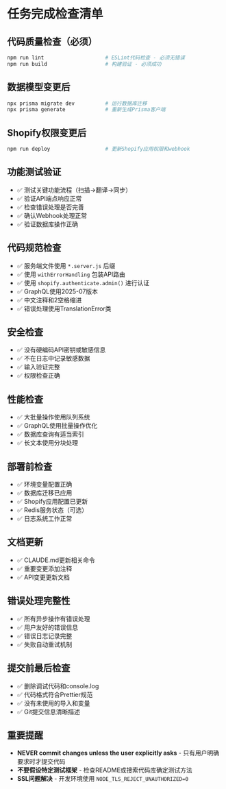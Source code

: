 # 任务完成检查清单

## 代码质量检查（必须）
```bash
npm run lint                    # ESLint代码检查 - 必须无错误
npm run build                   # 构建验证 - 必须成功
```

## 数据模型变更后
```bash
npx prisma migrate dev          # 运行数据库迁移
npx prisma generate             # 重新生成Prisma客户端
```

## Shopify权限变更后
```bash
npm run deploy                  # 更新Shopify应用权限和webhook
```

## 功能测试验证
- ✅ 测试关键功能流程（扫描→翻译→同步）
- ✅ 验证API端点响应正常
- ✅ 检查错误处理是否完善
- ✅ 确认Webhook处理正常
- ✅ 验证数据库操作正确

## 代码规范检查
- ✅ 服务端文件使用 `*.server.js` 后缀
- ✅ 使用 `withErrorHandling` 包装API路由
- ✅ 使用 `shopify.authenticate.admin()` 进行认证
- ✅ GraphQL使用2025-07版本
- ✅ 中文注释和2空格缩进
- ✅ 错误处理使用TranslationError类

## 安全检查
- ✅ 没有硬编码API密钥或敏感信息
- ✅ 不在日志中记录敏感数据
- ✅ 输入验证完整
- ✅ 权限检查正确

## 性能检查
- ✅ 大批量操作使用队列系统
- ✅ GraphQL使用批量操作优化
- ✅ 数据库查询有适当索引
- ✅ 长文本使用分块处理

## 部署前检查
- ✅ 环境变量配置正确
- ✅ 数据库迁移已应用
- ✅ Shopify应用配置已更新
- ✅ Redis服务状态（可选）
- ✅ 日志系统工作正常

## 文档更新
- ✅ CLAUDE.md更新相关命令
- ✅ 重要变更添加注释
- ✅ API变更更新文档

## 错误处理完整性
- ✅ 所有异步操作有错误处理
- ✅ 用户友好的错误信息
- ✅ 错误日志记录完整
- ✅ 失败自动重试机制

## 提交前最后检查
- ✅ 删除调试代码和console.log
- ✅ 代码格式符合Prettier规范
- ✅ 没有未使用的导入和变量
- ✅ Git提交信息清晰描述

## 重要提醒
- **NEVER commit changes unless the user explicitly asks** - 只有用户明确要求时才提交代码
- **不要假设特定测试框架** - 检查README或搜索代码库确定测试方法
- **SSL问题解决** - 开发环境使用 `NODE_TLS_REJECT_UNAUTHORIZED=0`